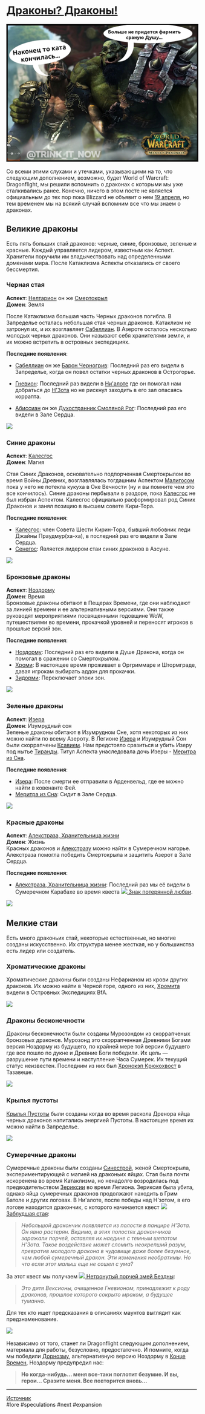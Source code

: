 # [Драконы? Драконы!](https://t.me/trink_it_now)

<center>
<img src=https://raw.githubusercontent.com/MagicalCow/TrinkIT-News/main/Sources/Assets/WH326637/WH326637-1.jpg float=center border=2>
</center>

Со всеми этими слухами и утечками, указывающими на то, что следующим дополнением, возможно, будет World of Warcraft: Dragonflight, мы решили вспомнить о драконах с которыми мы уже сталкивались ранее. Конечно, ничего в этом посте не является официальным до тех пор пока Blizzard не объявит о нем [19 апреля](https://www.wowhead.com/news/blizzard-announcing-next-world-of-warcraft-expansion-on-april-19th-326229), но тем временем мы на всякий случай вспомним все что мы знаем о драконах.

## Великие драконы

Есть пять больших стай драконов: черные, синие, бронзовые, зеленые и красные. Каждый управляется лидером, известным как Аспект. Хранители поручили им владычествовать над определенными доменами мира. После Катаклизма Аспекты отказались от своего бессмертия.

### Черная стая

**Аспект**: [Нелтарион](https://ru.wowhead.com/npc=33523) он же [Смертокрыл](https://ru.wowhead.com/npc=53879)  
**Домен**: Земля  

После Катаклизма большая часть Черных драконов погибла. В Запределье осталась небольшая стая черных драконов. Катаклизм не затронул их, и их возглавляет [Сабеллиан](https://ru.wowhead.com/npc=22496). В Азероте осталось несколько молодых черных драконов. Они называют себя хранителями земли, и их можно встретить в островных экспедициях.
  
**Последние появления**:

- [Сабеллиан](https://ru.wowhead.com/npc=22496) он же [Барон Черногрив](https://ru.wowhead.com/npc=22103): Последний раз его видели в Запределье, когда он повел остатки черных драконов в Острогорье.
    
- [Гневион](https://ru.wowhead.com/npc=160177): Последний раз видели в [Ни'алоте](https://ru.wowhead.com/zone=10522) где он помогал нам добраться до [Н'Зота](https://ru.wowhead.com/npc=158041) но не рискнул заходить в его зал опасаясь коррапта.
    
- [Абиссиан](https://ru.wowhead.com/npc=125997) он же [Духостранник Смоляной Рог](https://ru.wowhead.com/npc=98825): Последний раз его видели в Зале Сердца.

[![](https://wow.zamimg.com/uploads/screenshots/normal/1057915.jpg?maxWidth=1200)](https://wow.zamimg.com/uploads/screenshots/normal/1057915.jpg)

### Синие драконы

**Аспект**: [Калесгос](https://ru.wowhead.com/npc=152365)  
**Домен**: Магия  

Стая Синих Драконов, основательно подпорченная Смертокрылом во время Войны Древних, возглавлялась тогдашним Аспектом [Малигосом](https://ru.wowhead.com/npc=28859) пока у него не потекла кукуха в Оке Вечности (ну и вы помните чем это все кончилось). Синие драконы пербывали в раздоре, пока [Калесгос](https://ru.wowhead.com/npc=152365) не был избран Аспектом. Калесгос официально расформировал род Синих Драконов и занял позицию в высшем совете Кири-Тора.
  
**Последние появления**:
- [Калесгос](https://ru.wowhead.com/npc=152365): член Совета Шести Кирин-Тора, бывший любовник леди Джайны Праудмур(ха-ха), в последний раз его видели в Зале Сердца.
- [Сенегос](https://ru.wowhead.com/npc=100482): Является лидером стаи синих драконов в Азсуне.

[![](https://wow.zamimg.com/uploads/screenshots/normal/1057914.jpg?maxWidth=1200)](https://wow.zamimg.com/uploads/screenshots/normal/1057914.jpg)

### Бронзовые драконы

**Аспект**: [Ноздорму](https://ru.wowhead.com/npc=58208)  
**Домен**: Время  
Бронзовые драконы обитают в Пещерах Времени, где они наблюдают за линией времени и ее альтернативными версиями. Они также руководят мероприятиями посвященными годовщине WoW, путешествиями во времени, прокачкой уровней и переносят игроков в прошлые версий зон.
  
**Последние появления**:
- [Ноздорму](https://ru.wowhead.com/npc=58208): Последний раз его видели в Душе Дракона, когда он помогал в сражении со Смертокрылом.
- [Хроми](https://ru.wowhead.com/npc=167032): В настоящее время проживает в Оргриммаре и Штормграде, давая игрокам выбирать аддон для прокачки.
- [Зидорми](https://ru.wowhead.com/npc=88206): Переключает эпохи зон.

[![](https://wow.zamimg.com/uploads/screenshots/normal/1057912.jpg?maxWidth=1200)](https://wow.zamimg.com/uploads/screenshots/normal/1057912.jpg)

### Зеленые драконы

**Аспект**: [Изера](https://ru.wowhead.com/npc=98584)  
**Домен**: Изумрудный сон  
Зеленые драконы обитают в Изумрудном Сне, хотя некоторых из них можно найти по всему Азероту. В Легионе [Изера](https://ru.wowhead.com/npc=98584) и Изумрудный Сон были скоррапчены [Ксавием](https://ru.wowhead.com/npc=103769). Нам предстояло сразиться и убить Изеру под нытье [Тиранды](https://ru.wowhead.com/npc=104921). Титул Аспекта унаследовала дочь Изеры - [Меритра из Сна](https://ru.wowhead.com/npc=151949).

**Последние появления**:
- [Изера](https://ru.wowhead.com/npc=171138): После смерти ее отправили в Арденвельд, где ее можно найти в ковенанте Фей.
- [Меритра из Сна](https://ru.wowhead.com/npc=151949): Сидит в Зале Сердца.

[![](https://wow.zamimg.com/uploads/screenshots/normal/1057916.jpg?maxWidth=1200)](https://wow.zamimg.com/uploads/screenshots/normal/1057916.jpg)

### Красные драконы
**Аспект**: [Алекстраза, Хранительница жизни](https://ru.wowhead.com/npc=56630)  
**Домен**: Жизнь  
Красных драконов и [Алекстразу](https://ru.wowhead.com/npc=164012) можно найти в Сумеречном нагорье. Алекстраза помогла победить Смертокрыла и защитить Азерот в Зале Сердца.
  
**Последние появления**:
- [Алекстраза, Хранительница жизни](https://ru.wowhead.com/npc=56630): Последний раз мы её видели в Сумеречном Карабахе во время квеста [![](https://wow.zamimg.com/images/wow/icons/tiny/quest-start-campaign.gif) Знак потерянной любви](https://ru.wowhead.com/quest=59069).

[![](https://wow.zamimg.com/uploads/screenshots/normal/1057909.jpg?maxWidth=1200)](https://wow.zamimg.com/uploads/screenshots/normal/1057909.jpg)

## Мелкие стаи
Есть много драконьих стай, некоторые естественные, но многие созданы искусственно. Их структура менее жесткая, но у большинства есть лидер или создатель.

### Хроматические драконы
Хроматические драконы были созданы Нефарианом из крови других драконов. Их можно найти в Черной горе, одного из них, [Хромита](https://ru.wowhead.com/npc=138481) видели в Островных Экспедициях BfA.

[![](https://wow.zamimg.com/uploads/screenshots/normal/1057910.png?maxWidth=1200)](https://wow.zamimg.com/uploads/screenshots/normal/1057910.png)

### Драконы бесконечности
Драконы бесконечности были созданы Мурозондом из скоррапченых бронзовых драконов. Мурозонд это скоррапченная Древними Богами версия Ноздорму из будущего, по крайней мере той версии будущего где все пошло по дукне и Древние Боги победили. Их цель — разрушение пути времени и наступление Часа Сумерек. Их текущий статус неизвестен. Последним из них был [Хронокэп Крюкохвост](https://ru.wowhead.com/npc=175546) в Тазавеше.

[![](https://wow.zamimg.com/uploads/screenshots/normal/1057911.jpg?maxWidth=1200)](https://wow.zamimg.com/uploads/screenshots/normal/1057911.jpg)

### Крылья пустоты
[Крылья Пустоты](https://ru.wowhead.com/faction=1015) были созданы когда во время раскола Дренора яйца черных драконов напитались энергией Пустоты. В настоящее время их можно найти в Запределье.  

[![](https://wow.zamimg.com/uploads/screenshots/normal/1057913.png?maxWidth=1200)](https://wow.zamimg.com/uploads/screenshots/normal/1057913.png)

### Сумеречные драконы
Сумеречные драконы были созданы [Синестрой](https://ru.wowhead.com/npc=45213), женой Смертокрыла, экспериментирующей с магией на драконьих яйцах. Стая была почти искоренена во время Катаклизма, но ненадолго возродилась под предводительством [Зериксии](https://ru.wowhead.com/npc=106225) во время Легиона. Зериксия была убита, однако яйца сумеречных драконов продолжают находить в Грим Батоле и других логовах. В Ни'алоте, после победы над Н'зотом, в его логове находится дракончик, с которого начинается квест [![](https://wow.zamimg.com/images/wow/icons/tiny/quest-start.gif)
 Заблудшая стая](https://ru.wowhead.com/quest=58876):  
> *Небольшой дракончик появляется из полости в панцире Н'Зота. Он явно растерян. Видимо, в этих полостях дракончиков заражали порчей, оставляя их наедине с темным шепотом Н'Зота. Такое воздействие может сломить неокрепший разум, превратив молодого дракона в чудовище даже более безумное, чем любой сумеречный дракон. Эти изменения необратимы. Но что если этот малыш еще не сошел с ума?*

За этот квест мы получаем [![](https://wow.zamimg.com/images/wow/icons/tiny/inv_voiddragonmount.gif) Нетронутый порчей змей Бездны](https://ru.wowhead.com/item=174862):

> *Это дитя Вексионы, очищенное Гневионом, принадлежит к роду драконов, прошлое которого сокрыто мраком, а будущее туманно.*

Для тех кто ищет предсказания в описаниях маунтов выглядит как предзнаменование.  
  
[![](https://wow.zamimg.com/uploads/screenshots/normal/1057918.png?maxWidth=1200)](https://wow.zamimg.com/uploads/screenshots/normal/1057918.png)

Независимо от того, станет ли Dragonflight следующим дополнением, материала для работы, безусловно, предостаточно. И помните, когда мы победили [Дорнозму](https://ru.wowhead.com/npc=54432), альтернативную версию Ноздорму в [Конце Времен](https://ru.wowhead.com/zone=5789), Ноздорму предупредил нас:

> **Но когда-нибудь… меня все-таки поглотит безумие. И вы, герои… Сразите меня. Все повторится вновь…**


---
[Источник](https://www.wowhead.com/news/where-are-they-now-the-dragonflights-of-azeroth-326637)  
\#lore \#speculations \#next \#expansion
